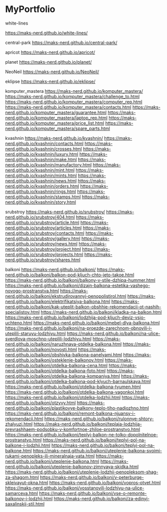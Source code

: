 # MyPortfolio

white-lines

https://maks-nerd.github.io/white-lines/

central-park
https://maks-nerd.github.io/central-park/

apricot
https://maks-nerd.github.io/apricot/

planet
https://maks-nerd.github.io/planet/

NeoNeil
https://maks-nerd.github.io/NeoNeil/

eklipse
https://maks-nerd.github.io/eklipse/

komputer_mastera
https://maks-nerd.github.io/komputer_mastera/
https://maks-nerd.github.io/komputer_mastera/challenge_to.html
https://maks-nerd.github.io/komputer_mastera/computer_rep.html
https://maks-nerd.github.io/komputer_mastera/contacts.html
https://maks-nerd.github.io/komputer_mastera/guarantee.html
https://maks-nerd.github.io/komputer_mastera/laptop_rep.html
https://maks-nerd.github.io/komputer_mastera/price_list.html
https://maks-nerd.github.io/komputer_mastera/spare_parts.html

kvashnin
https://maks-nerd.github.io/kvashnin/
https://maks-nerd.github.io/kvashnin/contacts.html
https://maks-nerd.github.io/kvashnin/crosses.html
https://maks-nerd.github.io/kvashnin/luxury.html
https://maks-nerd.github.io/kvashnin/make.html
https://maks-nerd.github.io/kvashnin/manufactory.html
https://maks-nerd.github.io/kvashnin/mint.html
https://maks-nerd.github.io/kvashnin/mints.html
https://maks-nerd.github.io/kvashnin/news.html
https://maks-nerd.github.io/kvashnin/orders.html
https://maks-nerd.github.io/kvashnin/rings.html
https://maks-nerd.github.io/kvashnin/stamps.html
https://maks-nerd.github.io/kvashnin/story.html

srubstroy
https://maks-nerd.github.io/srubstroy/
https://maks-nerd.github.io/srubstroy/404.html
https://maks-nerd.github.io/srubstroy/article.html
https://maks-nerd.github.io/srubstroy/articles.html
https://maks-nerd.github.io/srubstroy/contacts.html
https://maks-nerd.github.io/srubstroy/gallery.html
https://maks-nerd.github.io/srubstroy/news.html
https://maks-nerd.github.io/srubstroy/project.html
https://maks-nerd.github.io/srubstroy/projects.html
https://maks-nerd.github.io/srubstroy/shares.html

balkoni
https://maks-nerd.github.io/balkoni/
https://maks-nerd.github.io/balkoni/balkon-pod-kljuch-chto-jeto-takoe.html
https://maks-nerd.github.io/balkoni/balkony-v-stile-dzhipa-hummer.html
https://maks-nerd.github.io/balkoni/dizajn-balkona-estetika-vashego-novogo-prostranstva.html
https://maks-nerd.github.io/balkoni/ekstrudirovannyj-penopolistirol.html
https://maks-nerd.github.io/balkoni/elektrifikatsiya-balkona.html
https://maks-nerd.github.io/balkoni/kak-uteplit-balkon-obshhie-rekomendacii-ot-nashih-specialistov.html
https://maks-nerd.github.io/balkoni/kladka-na-balkon.html
https://maks-nerd.github.io/balkoni/lodzhija-pod-kljuch-deviz-vsjo-uchteno.html
https://maks-nerd.github.io/balkoni/mebel-dlya-balkona.html
https://maks-nerd.github.io/balkoni/na-proezde-zarechnom-obnovili-i-uteplili-staruyu-lodzhiyu.html
https://maks-nerd.github.io/balkoni/na-ulice-sverdlova-moschno-uteplili-lodzhiyu.html
https://maks-nerd.github.io/balkoni/naruzhnaya-otdelka-balkona.html
https://maks-nerd.github.io/balkoni/novosti.html
https://maks-nerd.github.io/balkoni/obshivka-balkona-panelyami.html
https://maks-nerd.github.io/balkoni/osteklenie-balkonov.html
https://maks-nerd.github.io/balkoni/otdelka-balkona-cena.html
https://maks-nerd.github.io/balkoni/otdelka-balkona-foto.html
https://maks-nerd.github.io/balkoni/otdelka-balkona-kompaniya.html
https://maks-nerd.github.io/balkoni/otdelka-balkona-pod-klyuch-barnaulskaya.html
https://maks-nerd.github.io/balkoni/otdelka-balkona-tyumen.html
https://maks-nerd.github.io/balkoni/otdelka-balkona-vagonkoj.html
https://maks-nerd.github.io/balkoni/otdelka-lodzhii.html
https://maks-nerd.github.io/balkoni/otzyvy.html
https://maks-nerd.github.io/balkoni/plastikovye-balkony-teplo-tiho-nadjozhno.html
https://maks-nerd.github.io/balkoni/remont-balkona-njuansy-i-rekomendacii.html
https://maks-nerd.github.io/balkoni/rulonnye-shtory-zhalyuzi.html
https://maks-nerd.github.io/balkoni/teplaja-lodzhija-prevrashhaem-podsobku-v-komfortnoe-zhiloe-prostranstvo.html
https://maks-nerd.github.io/balkoni/teplyj-balkon-ne-tolko-dopolnitelnoe-prostranstvo.html
https://maks-nerd.github.io/balkoni/teplyj-pol-na-balkone-i-lodzhii.html
https://maks-nerd.github.io/balkoni/teplyj-pol-na-balkone.html
https://maks-nerd.github.io/balkoni/uteplenie-balkona-svoimi-rukami-penopleks-ili-mineralnaja-vata.html
https://maks-nerd.github.io/balkoni/uteplenie-balkona.html
https://maks-nerd.github.io/balkoni/uteplenie-balkonov-zimnyaya-skidka.html
https://maks-nerd.github.io/balkoni/uteplenie-lodzhii-penopleksom-shag-za-shagom.html
https://maks-nerd.github.io/balkoni/v-peterburge-skleivayut-okna.html
https://maks-nerd.github.io/balkoni/vopros-otvet.html
https://maks-nerd.github.io/balkoni/vosstanovili-lodzhiyu-na-ulice-samarceva.html
https://maks-nerd.github.io/balkoni/vse-o-remonte-balkonov-i-lodzhij.html
https://maks-nerd.github.io/balkoni/za-edinyj-saxalinskij-stil.html
